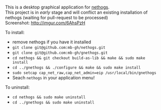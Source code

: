 This is a desktop graphical application for [nethogs](https://github.com/raboof/nethogs).    
This project is in *early* stage and will conflict an existing installation of nethogs (waiting for pull-request to be processed)   
Screenshot: http://imgur.com/6AhsPzH   

To install:
* remove nethogs if you have it installed
* `git clone git@github.com:mb-gh/nethogs.git`
* `git clone git@github.com:mb-gh/gnethogs.git`
* `cd nethogs && git checkout build-as-lib && make && sudo make install`
* `cd ../gnethogs && ./configure && make && sudo make install`
* `sudo setcap cap_net_raw,cap_net_admin=eip /usr/local/bin/gnethogs`
* Seach `nethogs` in your application menu!

To uninstall:
* `cd nethogs && sudo make uninstall`
* `cd ../gnethogs && sudo make uninstall`
